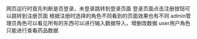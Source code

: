 网页运行时首先判断是否登录，未登录跳转到登录页面
登录页面点击注册按钮可以跳转到注册页面
根据注册时选择的角色不同看到的页面效果也有不同
admin管理员角色可以看见所有的东西可以进行输入数据导入，增删改数据
user用户角色只能进行查看药品数据